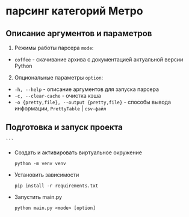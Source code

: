 # парсинг категорий Метро

## Описание аргументов и параметров

1. Режимы работы парсера `mode`:
  * `coffee` - скачивание архива с документацией актуальной версии Python

2. Опциональные параметры `option`:
  * `-h, --help` - описание аргументов для запуска парсера
  * `-c, --clear-cache` - очистка кэша
  * `-o {pretty,file}, --output {pretty,file}` - способы вывода информации, `PrettyTable` | `csv-файл`

## Подготовка и запуск проекта
    ```
- Создать и активировать виртуальное окружение
    ```
    python -m venv venv
    ```
- Установить зависимости
    ```
    pip install -r requirements.txt
    ```
- Запустить main.py
    ```
    python main.py <mode> [option]
